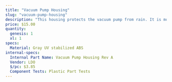```yaml
---
title: "Vacuum Pump Housing"
slug: "vacuum-pump-housing"
description: "This housing protects the vacuum pump from rain. It is mounted on the z-axis extrusion."
price: $15.00
quantity:
  genesis: 1
  xl: 1
specs:
  Material: Gray UV stabilized ABS
internal-specs:
  Internal Part Name: Vacuum Pump Housing Rev A
  Vendor: LDO
  $/pc: $3.85
  Component Tests: Plastic Part Tests
---
```

